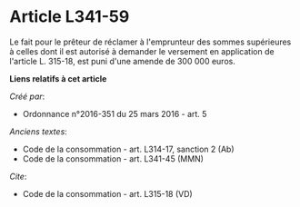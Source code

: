 # Article L341-59

Le fait pour le prêteur de réclamer à l'emprunteur des sommes supérieures à celles dont il est autorisé à demander le
versement en application de l'article L. 315-18, est puni d'une amende de 300 000 euros.

**Liens relatifs à cet article**

_Créé par_:

  - Ordonnance n°2016-351 du 25 mars 2016 - art. 5

_Anciens textes_:

  - Code de la consommation - art. L314-17, sanction 2 (Ab)
  - Code de la consommation - art. L341-45 (MMN)

_Cite_:

  - Code de la consommation - art. L315-18 (VD)
